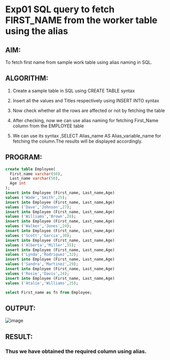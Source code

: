 # Exp01 SQL query to fetch FIRST_NAME from the worker table using the alias

## AIM:

To fetch first name from sample work table using alias naming in SQL.
## ALGORITHM:
1. Create a sample table in SQL using CREATE TABLE syntax

2. Insert all the values and Titles respectively using INSERT INTO syntax

3. Now check whether all the rows are affected or not by fetching the table

4. After checking, now we can use alias naming for fetching First_Name column from the EMPLOYEE table

5. We can use its syntax ,SELECT Alias_name AS Alias_variable_name for fetching the column.The results will be displayed accordingly.
## PROGRAM:
```sql
create table Employee(
  First_name varchar(50),
  Last_name varchar(50),
  Age int
);
insert into Employee (First_name, Last_name,Age)
values ('Wade','Smith',25);
insert into Employee (First_name, Last_name,Age)
values ('Dave','Johnson',27);
insert into Employee (First_name, Last_name,Age)
values ('Williams','Brown',28);
insert into Employee (First_name, Last_name,Age)
values ('Walker','Jones',24);
insert into Employee (First_name, Last_name,Age)
values ('Scott','Garcia',30);
insert into Employee (First_name, Last_name,Age)
values ('Alberta','Miller',35);
insert into Employee (First_name, Last_name,Age)
values ('Lynda','Rodriguez',32);
insert into Employee (First_name, Last_name,Age)
values ('Sandra','Martinez',29);
insert into Employee (First_name, Last_name,Age)
values ('Rosie','Davis',24);
insert into Employee (First_name, Last_name,Age)
values ('Atalie','Williams',25);

select First_name as fn from Employee;
```

## OUTPUT:
![image](https://github.com/VaishnaviMariappan/EXP01_SQL/assets/94169913/97bc4280-96b0-4660-ab85-bb943cc21a03)
## RESULT:
### Thus we have obtained the required column using alias.
